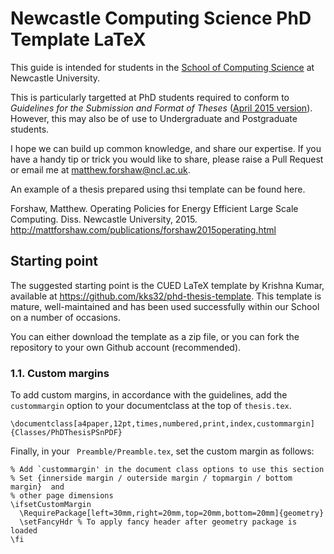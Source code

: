 # Newcastle Computing Science PhD Template LaTeX
This guide is intended for students in the [School of Computing Science](www.cs.ncl.ac.uk) at Newcastle University.

This is particularly targetted at PhD students required to conform to _Guidelines for the Submission and Format of Theses_ ([April 2015 version](http://www.ncl.ac.uk/students/progress/assets/documents/GuidelinesfortheSubmissionandFormatofThesis.pdf)). However, this may also be of use to Undergraduate and Postgraduate students.

I hope we can build up common knowledge, and share our expertise. If you have a handy tip or trick you would like to share, please raise a Pull Request or email me at [matthew.forshaw@ncl.ac.uk](matthew.forshaw@ncl.ac.uk).

An example of a thesis prepared using thsi template can be found here.

Forshaw, Matthew. Operating Policies for Energy Efficient Large Scale Computing. Diss. Newcastle University, 2015.
http://mattforshaw.com/publications/forshaw2015operating.html

## Starting point
The suggested starting point is the CUED LaTeX template by Krishna Kumar, available at https://github.com/kks32/phd-thesis-template. This template is mature, well-maintained and has been used successfully within our School on a number of occasions.

You can either download the template as a zip file, or you can fork the repository to your own Github account (recommended).

### 1.1. Custom margins

To add custom margins, in accordance with the guidelines, add the ````custommargin```` option to your documentclass at the top of ````thesis.tex````.

```` \documentclass[a4paper,12pt,times,numbered,print,index,custommargin]{Classes/PhDThesisPSnPDF} ````


Finally, in your ```` Preamble/Preamble.tex````, set the custom margin as follows:

```` 
% Add `custommargin' in the document class options to use this section
% Set {innerside margin / outerside margin / topmargin / bottom margin}  and
% other page dimensions
\ifsetCustomMargin
  \RequirePackage[left=30mm,right=20mm,top=20mm,bottom=20mm]{geometry}
  \setFancyHdr % To apply fancy header after geometry package is loaded
\fi
````
